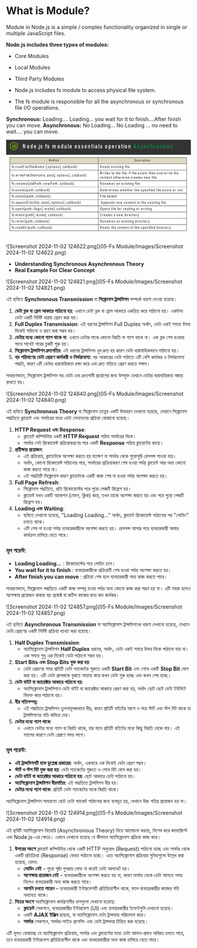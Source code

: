 
# **What is Module?**

Module in Node.js is a simple / complex functionality organized in single or multiple JavaScript files.

**Node.js includes three types of modules:**
- Core Modules
- Local Modules
- Third Party Modules

- Node.js includes fs module to access physical file system.
- The fs module is responsible for all the asynchronous or synchronous file I/O operations.

**Synchronous:**   Loading…. Loading… you wait for it to finish….After finish you can move.
**Asynchronous:**  No Loading… No Loading … no need to wait…. you can move.

![Screenshot 2024-11-02 124525.png](https://github.com/mdmahfuz307/Node.JS-Learning-Journey/blob/master/05-Fs%20Module/Images/Screenshot%202024-11-02%20124525.png)

![Screenshot 2024-11-02 124622.png](05-Fs Module/Images/Screenshot 2024-11-02 124622.png)

- **Understanding Synchronous Asynchronous Theory**
- **Real Example For Clear Concept**

![Screenshot 2024-11-02 124821.png](05-Fs Module/Images/Screenshot 2024-11-02 124821.png)

এই ছবিতে **Synchronous Transmission** বা **সিঙ্ক্রোনাস ট্রান্সমিশন** সম্পর্কে ধারণা দেওয়া হয়েছে।

1. **ডেটা ব্লক বা ফ্রেম আকারে পাঠানো হয়**: এখানে ডেটা ব্লক বা ফ্রেম আকারে একত্রিত করে পাঠানো হয়। একটানা ডেটা একটি নির্দিষ্ট ধারায় প্রেরণ করা হয়।
2. **Full Duplex Transmission**: এই ধরনের ট্রান্সমিশন Full Duplex অর্থাৎ, ডেটা একই সময়ে উভয় দিকেই পাঠানো ও গ্রহণ করা সম্ভব হয়।
3. **ডেটার মধ্যে কোনো গ্যাপ থাকে না**: এখানে ডেটার মাঝে কোনো বিরতি বা গ্যাপ থাকে না। এক ব্লক শেষ হওয়ার সাথে সাথেই পরের ব্লকটি শুরু হয়।
4. **সিঙ্ক্রোনাস ট্রান্সমিশন দ্রুতগতির**: এই ধরনের ট্রান্সমিশন খুব দ্রুত হয় কারণ ডেটা ধারাবাহিকভাবে পাঠানো হয়।
5. **বড় পরিমাণের ডেটা প্রেরণে কার্যকরী ও নির্ভরযোগ্য**: বড় আকারের ডেটা পাঠাতে এটি বেশি কার্যকর ও নির্ভরযোগ্য পদ্ধতি, কারণ এটি ডেটার ধারাবাহিকতা রক্ষা করে এবং দ্রুত গতিতে প্রেরণ করতে সক্ষম।

সাধারণভাবে, সিঙ্ক্রোনাস ট্রান্সমিশন বড় ডেটা এবং দ্রুতগামী প্রয়োগের জন্য উপযুক্ত যেখানে ডেটার ধারাবাহিকতা বজায় রাখতে হয়।

![Screenshot 2024-11-02 124840.png](05-Fs Module/Images/Screenshot 2024-11-02 124840.png)

এই ছবিতে **Synchronous Theory** বা সিঙ্ক্রোনাস তত্ত্বের একটি উদাহরণ দেখানো হয়েছে, যেখানে সিঙ্ক্রোনাস পদ্ধতিতে ক্লায়েন্ট এবং সার্ভারের মধ্যে ডেটা লেনদেনের প্রক্রিয়া বোঝানো হয়েছে।

1. **HTTP Request এবং Response**:
    - ক্লায়েন্ট কম্পিউটার একটি **HTTP Request** পাঠায় সার্ভারের দিকে।
    - সার্ভার সেই রিকোয়েস্ট প্রক্রিয়াকরণের পরে একটি **Response** পাঠায় ক্লায়েন্টের কাছে।
2. **প্রতীক্ষার প্রয়োজন**:
    - এই প্রক্রিয়ায়, ক্লায়েন্টকে অপেক্ষা করতে হয় যতক্ষণ না সার্ভার থেকে পুরোপুরি রেসপন্স পাওয়া যায়।
    - অর্থাৎ, কোনো রিকোয়েস্ট পাঠানোর পরে, সার্ভারের প্রক্রিয়াকরণ শেষ হওয়া পর্যন্ত ক্লায়েন্ট আর অন্য কোনো কাজ করতে পারে না।
    - এই পদ্ধতিটি সিঙ্ক্রোনাস কারণ ক্লায়েন্টকে একটি কাজ শেষ না হওয়া পর্যন্ত অপেক্ষা করতে হয়।
3. **Full Page Refresh**:
    - সিঙ্ক্রোনাস পদ্ধতিতে, প্রতি রিকোয়েস্টের পরে পুরো পেজটি রিফ্রেশ হয়।
    - ক্লায়েন্ট যখন একটি অ্যাকশন (যেমন, ক্লিক) করে, তখন তাকে অপেক্ষা করতে হয় এবং পরে পুরো পেজটি রিফ্রেশ হয়।
4. **Loading এবং Waiting**:
    - ছবিতে দেখানো হয়েছে, "Loading Loading..." অর্থাৎ, ক্লায়েন্ট রিকোয়েস্ট পাঠানোর পর "লোডিং" চলতে থাকে।
    - এটি শেষ না হওয়া পর্যন্ত ব্যবহারকারীকে অপেক্ষা করতে হয়। রেসপন্স আসার পরে ব্যবহারকারী আবার কার্যক্রম চালিয়ে যেতে পারে।

### মূল পয়েন্ট:

- **Loading Loading...** : রিকোয়েস্টের পরে লোডিং চলে।
- **You wait for it to finish** : ব্যবহারকারীকে প্রক্রিয়াটি শেষ হওয়া পর্যন্ত অপেক্ষা করতে হয়।
- **After finish you can move** : প্রক্রিয়া শেষ হলে ব্যবহারকারী অন্য কাজ করতে পারে।

সাধারণভাবে, সিঙ্ক্রোনাস পদ্ধতিতে একটি কাজ সম্পন্ন হওয়া পর্যন্ত অন্য কোনো কাজ করা সম্ভব হয় না। এটি সহজ হলেও অপেক্ষার প্রয়োজন থাকায় বড় প্রজেক্ট বা জটিল কাজের জন্য কম কার্যকর।

![Screenshot 2024-11-02 124857.png](05-Fs Module/Images/Screenshot 2024-11-02 124857.png)

এই ছবিতে **Asynchronous Transmission** বা অ্যাসিঙ্ক্রোনাস ট্রান্সমিশনের ধারণা দেখানো হয়েছে, যেখানে ডেটা প্রেরণের একটি নির্দিষ্ট প্রক্রিয়া ব্যাখ্যা করা হয়েছে।

1. **Half Duplex Transmission**:
    - অ্যাসিঙ্ক্রোনাস ট্রান্সমিশন **Half Duplex** ধরনের, অর্থাৎ, ডেটা একই সময়ে উভয় দিকে পাঠানো যায় না। এক সময়ে শুধু এক দিকেই ডেটা পাঠানো সম্ভব হয়।
2. **Start Bits এবং Stop Bits যুক্ত করা হয়**:
    - ডেটা প্রেরণের সময় প্রতিটি ডেটা প্যাকেটের শুরুতে একটি **Start Bit** এবং শেষে একটি **Stop Bit** যোগ করা হয়। এটি ডেটা প্রাপককে বুঝতে সাহায্য করে কখন ডেটা শুরু হচ্ছে এবং কখন শেষ হচ্ছে।
3. **ডেটা বাইট বা ক্যারেক্টার আকারে পাঠানো হয়**:
    - অ্যাসিঙ্ক্রোনাস ট্রান্সমিশনে ডেটা বাইট বা ক্যারেক্টার আকারে প্রেরণ করা হয়, অর্থাৎ ছোট ছোট ডেটা ইউনিটে বিভক্ত করে পাঠানো হয়।
4. **ধীর গতিসম্পন্ন**:
    - এই পদ্ধতিতে ট্রান্সমিশন তুলনামূলকভাবে ধীর, কারণ প্রতিটি বাইটের আগে ও পরে স্টার্ট এবং স্টপ বিট থাকে যা ট্রান্সমিশনের গতি কমিয়ে দেয়।
5. **ডেটার মধ্যে গ্যাপ থাকে**:
    - এখানে ডেটার মধ্যে গ্যাপ বা বিরতি থাকে, যার মানে প্রতিটি বাইটের মধ্যে কিছু বিরতি থেকে যায়। এই গ্যাপের কারণে ডেটা প্রেরণে সময় লাগে।

### মূল পয়েন্ট:

- **এই ট্রান্সমিশনটি হাফ ডুপ্লেক্স প্রকারের**: অর্থাৎ, একবারে এক দিকেই ডেটা প্রেরণ সম্ভব।
- **স্টার্ট ও স্টপ বিট যুক্ত করা হয়**: ডেটা প্যাকেটের শুরুতে ও শেষে বিট যোগ করা হয়।
- **ডেটা বাইট বা ক্যারেক্টার আকারে পাঠানো হয়**: ছোট আকারে ডেটা পাঠানো হয়।
- **অ্যাসিঙ্ক্রোনাস ট্রান্সমিশন ধীরগতির**: এই পদ্ধতিতে ট্রান্সমিশন ধীর হয়।
- **ডেটার মধ্যে গ্যাপ থাকে**: প্রতিটি ডেটা প্যাকেটের মাঝে বিরতি থাকে।

অ্যাসিঙ্ক্রোনাস ট্রান্সমিশন সাধারণত ছোট ডেটা প্যাকেট পাঠানোর জন্য ব্যবহৃত হয়, যেখানে উচ্চ গতির প্রয়োজন হয় না।

![Screenshot 2024-11-02 124914.png](05-Fs Module/Images/Screenshot 2024-11-02 124914.png)

এই ছবিটি অ্যাসিঙ্ক্রোনাস থিয়োরি (Asynchronous Theory) নিয়ে আলোচনা করছে, বিশেষ করে জাভাস্ক্রিপ্ট এবং Node.js-এর ক্ষেত্রে। এখানে দেখানো হয়েছে যে কীভাবে অ্যাসিঙ্ক্রোনাস প্রক্রিয়া কাজ করে।

1. **উপরের অংশে** ক্লায়েন্ট কম্পিউটার থেকে একটি HTTP অনুরোধ (Request) পাঠানো হচ্ছে এবং সার্ভার থেকে একটি প্রতিক্রিয়া (Response) ফেরত পাঠানো হচ্ছে। এতে অ্যাসিঙ্ক্রোনাস প্রক্রিয়ার সুবিধাগুলো উল্লেখ করা হয়েছে, যেমন:
    - **লোডিং নেই** – পুরো পৃষ্ঠা পুনরায় লোড না করেই ডেটা আপডেট হয়।
    - **অপেক্ষার প্রয়োজন নেই** – ব্যবহারকারীকে অপেক্ষা করতে হয় না, কারণ সার্ভার থেকে ডেটা আসতে সময় নিলেও ব্যবহারকারী অন্য কাজ করতে পারে।
    - **আপনি চলতে পারেন** – ব্যবহারকারী ইন্টারফেসটি প্রতিক্রিয়াশীল থাকে, ফলে ব্যবহারকারীর কাজের গতি অব্যাহত থাকে।
2. **নিচের অংশে** অ্যাসিঙ্ক্রোনাস কার্যপ্রণালীর ধাপগুলো দেখানো হয়েছে:
    - **ক্লায়েন্ট** সেকশনে, ব্যবহারকারীর ইন্টারফেস (UI) এবং ব্যবহারকারীর ইভেন্টগুলি দেখানো হয়েছে।
    - একটি **AJAX ইঞ্জিন** রয়েছে, যা অ্যাসিঙ্ক্রোনাস ডেটা ট্রান্সফার পরিচালনা করে।
    - **সার্ভার** সেকশনে, সার্ভার-সাইড প্রসেসিং এবং ডেটা ট্রান্সফার চিত্রিত করা হয়েছে।

এটি মূলত বোঝাচ্ছে যে অ্যাসিঙ্ক্রোনাস প্রক্রিয়ায়, সার্ভার এবং ক্লায়েন্টের মধ্যে ডেটা আদান-প্রদান অবিরত চলতে পারে, তবে ব্যবহারকারী ইন্টারফেস প্রতিক্রিয়াশীল থাকে এবং ব্যবহারকারীরা অন্য কাজ চালিয়ে যেতে পারে।